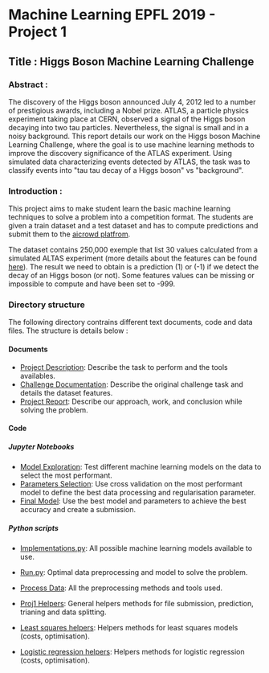 # Machine Learning EPFL 2019 - Project 1

## Title : Higgs Boson Machine Learning Challenge

### Abstract : 

The discovery of the Higgs boson announced July 4, 2012 led to a number of prestigious awards, including a Nobel prize. 
ATLAS, a particle physics experiment taking place at CERN, observed a signal of the Higgs boson decaying into two tau particles. 
Nevertheless, the signal is small and in a noisy background. This report details our work on the Higgs 
boson Machine Learning Challenge, where the goal is to use machine learning methods to improve the 
discovery significance of the ATLAS experiment. Using simulated data characterizing events detected by ATLAS, 
the task was to classify events into "tau tau decay of a Higgs boson" vs "background".

### Introduction : 

This project aims to make student learn the basic machine learning techniques to solve a problem into a competition format. 
The students are given a train dataset and a test dataset and has to compute predictions and submit them to the 
[aicrowd platfrom](https://www.aicrowd.com/challenges/epfl-machine-learning-higgs-2019).

The dataset contains 250,000 exemple that list 30 values calculated from a simulated ALTAS experiment 
(more details about the features can be found [here](https://higgsml.lal.in2p3.fr/files/2014/04/documentation_v1.8.pdf)). 
The result we need to obtain is a prediction (1) or (-1) if we detect the decay of an Higgs boson (or not). 
Some features values can be missing or impossible to compute and have been set to -999. 

### Directory structure 

The following directory contrains different text documents, code and data files. The structure is details below :

#### Documents 

- [Project Description](project1_description.pdf): Describe the task to perform and the tools availables.
- [Challenge Documentation](documentation_v1.8.pdf): Describe the original challenge task and details the dataset features.
- [Project Report](project1_report.pdf): Describe our approach, work, and conclusion while solving the problem.

#### Code 

##### Jupyter Notebooks 
- [Model Exploration](./scripts/model_exploration.ipynb): Test different machine learning models on the data to select the most performant.
- [Parameters Selection](./scripts/params_selection.ipynb): Use cross validation on the most performant model to define the best data processing and regularisation parameter.
- [Final Model](./scripts/final_model.ipynb): Use the best model and parameters to achieve the best accuracy and create a submission.

##### Python scripts

- [Implementations.py](./scripts/implementations.py): All possible machine learning models available to use.
- [Run.py](./scripts/run.py): Optimal data preprocessing and model to solve the problem.


- [Process Data](./scripts/process_data.py): All the preprocessing methods and tools used.
- [Proj1 Helpers](./scripts/proj1_helpers.py): General helpers methods for file submission, prediction, trianing and data splitting.
- [Least squares helpers](./scripts/least_squares_helpers.py): Helpers methods for least squares models (costs, optimisation).
- [Logistic regression helpers](./scripts/logistic_regression_helpers.py): Helpers methods for logistic regression (costs, optimisation).


